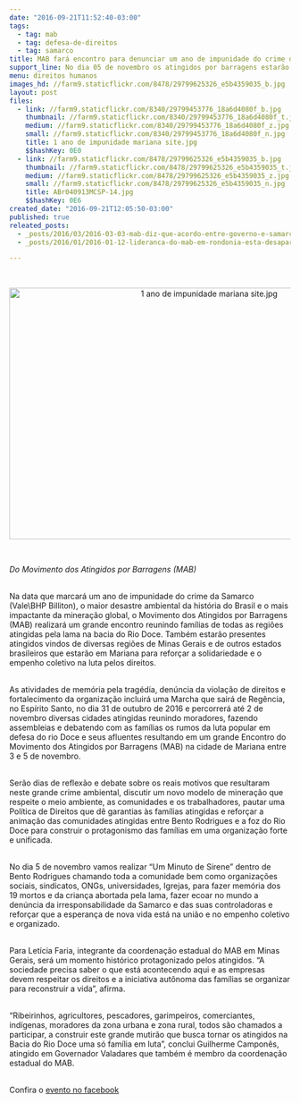 ```yaml
---
date: "2016-09-21T11:52:40-03:00"
tags:
  - tag: mab
  - tag: defesa-de-direitos
  - tag: samarco
title: MAB fará encontro para denunciar um ano de impunidade do crime da Samarco
support_line: No dia 05 de novembro os atingidos por barragens estarão em Bento Rodrigues para reforçar que só a luta e a organização garante os direitos
menu: direitos humanos
images_hd: //farm9.staticflickr.com/8478/29799625326_e5b4359035_b.jpg
layout: post
files:
  - link: //farm9.staticflickr.com/8340/29799453776_18a6d4080f_b.jpg
    thumbnail: //farm9.staticflickr.com/8340/29799453776_18a6d4080f_t.jpg
    medium: //farm9.staticflickr.com/8340/29799453776_18a6d4080f_z.jpg
    small: //farm9.staticflickr.com/8340/29799453776_18a6d4080f_n.jpg
    title: 1 ano de impunidade mariana site.jpg
    $$hashKey: 0E0
  - link: //farm9.staticflickr.com/8478/29799625326_e5b4359035_b.jpg
    thumbnail: //farm9.staticflickr.com/8478/29799625326_e5b4359035_t.jpg
    medium: //farm9.staticflickr.com/8478/29799625326_e5b4359035_z.jpg
    small: //farm9.staticflickr.com/8478/29799625326_e5b4359035_n.jpg
    title: ABr040913MCSP-14.jpg
    $$hashKey: 0E6
created_date: "2016-09-21T12:05:50-03:00"
published: true
releated_posts:
  - _posts/2016/03/2016-03-03-mab-diz-que-acordo-entre-governo-e-samarco-nao-representa-interesses-de-vitimas.md
  - _posts/2016/01/2016-01-12-lideranca-do-mab-em-rondonia-esta-desaparecida.md

---
```

<p>&nbsp;</p>

<p style="text-align:center"><img alt="1 ano de impunidade mariana site.jpg" height="450" src="//farm9.staticflickr.com/8340/29799453776_18a6d4080f_b.jpg" width="700" /></p>

<p>&nbsp;</p>

<p><em>Do Movimento dos Atingidos por Barragens (MAB)</em></p>

<p><br />
Na data que marcar&aacute; um ano de impunidade do crime da Samarco (Vale\BHP Billiton), o maior desastre ambiental da hist&oacute;ria do Brasil e o mais impactante da minera&ccedil;&atilde;o global, o Movimento dos Atingidos por Barragens (MAB) realizar&aacute; um grande encontro reunindo fam&iacute;lias de todas as regi&otilde;es atingidas pela lama na bacia do Rio Doce. Tamb&eacute;m estar&atilde;o presentes atingidos vindos de diversas regi&otilde;es de Minas Gerais e de outros estados brasileiros que estar&atilde;o em Mariana para refor&ccedil;ar a solidariedade e o empenho coletivo na luta pelos direitos.</p>

<p><br />
As atividades de mem&oacute;ria pela trag&eacute;dia, den&uacute;ncia da viola&ccedil;&atilde;o de direitos e fortalecimento da organiza&ccedil;&atilde;o incluir&aacute; uma Marcha que sair&aacute; de Reg&ecirc;ncia, no Esp&iacute;rito Santo, no dia 31 de outubro de 2016 e percorrer&aacute; at&eacute; 2 de novembro diversas cidades atingidas reunindo moradores, fazendo assembleias e debatendo com as fam&iacute;lias os rumos da luta popular em defesa do rio Doce e seus afluentes resultando em um grande Encontro do Movimento dos Atingidos por Barragens (MAB) na cidade de Mariana entre 3 e 5 de novembro.</p>

<p><br />
Ser&atilde;o dias de reflex&atilde;o e debate sobre os reais motivos que resultaram neste grande crime ambiental, discutir um novo modelo de minera&ccedil;&atilde;o que respeite o meio ambiente, as comunidades e os trabalhadores, pautar uma Pol&iacute;tica de Direitos que d&ecirc; garantias &agrave;s fam&iacute;lias atingidas e refor&ccedil;ar a anima&ccedil;&atilde;o das comunidades atingidas entre Bento Rodrigues e a foz do Rio Doce para construir o protagonismo das fam&iacute;lias em uma organiza&ccedil;&atilde;o forte e unificada.</p>

<p><br />
No dia 5 de novembro vamos realizar &ldquo;Um Minuto de Sirene&rdquo; dentro de Bento Rodrigues chamando toda a comunidade bem como organiza&ccedil;&otilde;es sociais, sindicatos, ONGs, universidades, Igrejas, para fazer mem&oacute;ria dos 19 mortos e da crian&ccedil;a abortada pela lama, fazer ecoar no mundo a den&uacute;ncia da irresponsabilidade da Samarco e das suas controladoras e refor&ccedil;ar que a esperan&ccedil;a de nova vida est&aacute; na uni&atilde;o e no empenho coletivo e organizado.</p>

<p><br />
Para Let&iacute;cia Faria, integrante da coordena&ccedil;&atilde;o estadual do MAB em Minas Gerais, ser&aacute; um momento hist&oacute;rico protagonizado pelos atingidos. &ldquo;A sociedade precisa saber o que est&aacute; acontecendo aqui e as empresas devem respeitar os direitos e a iniciativa aut&ocirc;noma das fam&iacute;lias se organizar para reconstruir a vida&rdquo;, afirma.</p>

<p><br />
&ldquo;Ribeirinhos, agricultores, pescadores, garimpeiros, comerciantes, ind&iacute;genas, moradores da zona urbana e zona rural, todos s&atilde;o chamados a participar, a construir este grande mutir&atilde;o que busca tornar os atingidos na Bacia do Rio Doce uma s&oacute; fam&iacute;lia em luta&rdquo;, conclui Guilherme Campon&ecirc;s, atingido em Governador Valadares que tamb&eacute;m &eacute; membro da coordena&ccedil;&atilde;o estadual do MAB.</p>

<p><br />
Confira o <a href="http://https://www.facebook.com/events/309125899450383/">evento no facebook</a></p>
